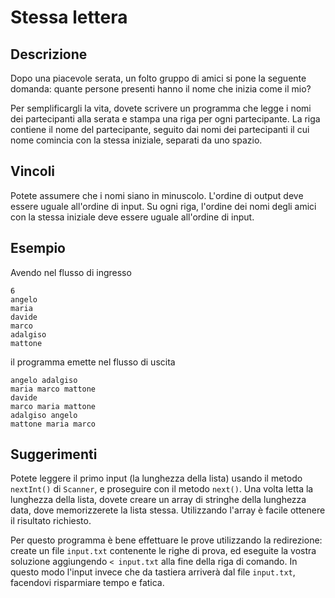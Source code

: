 Stessa lettera
==============

Descrizione
-----------

Dopo una piacevole serata, un folto gruppo di amici si pone la seguente
domanda: quante persone presenti hanno il nome che inizia come il mio?

Per semplificargli la vita, dovete scrivere un programma che legge i nomi
dei partecipanti alla serata e stampa una riga per ogni partecipante. La
riga contiene il nome del partecipante, seguito dai nomi dei partecipanti
il cui nome comincia con la stessa iniziale, separati da uno spazio.

Vincoli
-------

Potete assumere che i nomi siano in minuscolo. L'ordine di output deve
essere uguale all'ordine di input. Su ogni riga, l'ordine dei nomi degli
amici con la stessa iniziale deve essere uguale all'ordine di input.

Esempio
-------

Avendo nel flusso di ingresso

    6
    angelo
    maria
    davide
    marco
    adalgiso
    mattone

il programma emette nel flusso di uscita

    angelo adalgiso
    maria marco mattone
    davide
    marco maria mattone
    adalgiso angelo
    mattone maria marco

Suggerimenti
------------

Potete leggere il primo input (la lunghezza della lista) usando il metodo
`nextInt()` di `Scanner`, e proseguire con il metodo `next()`. Una volta
letta la lunghezza della lista, dovete creare un array di stringhe della
lunghezza data, dove memorizzerete la lista stessa. Utilizzando l'array
è facile ottenere il risultato richiesto.

Per questo programma è bene effettuare le prove utilizzando la
redirezione: create un file `input.txt` contenente le righe di prova, ed
eseguite la vostra soluzione aggiungendo `< input.txt` alla fine della
riga di comando. In questo modo l'input invece che da tastiera arriverà
dal file `input.txt`, facendovi risparmiare tempo e fatica.
